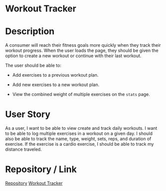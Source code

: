 # Workout Tracker



# Description 
A consumer will reach their fitness goals more quickly when they track their workout progress. When the user loads the page, they should be given the option to create a new workout or continue with their last workout.

The user should be able to:

  * Add exercises to a previous workout plan.

  * Add new exercises to a new workout plan.

  * View the combined weight of multiple exercises on the `stats` page.

# User Story 
 As a user, I want to be able to view create and track daily workouts. I want to be able to log multiple exercises in a workout on a given day. I should also be able to track the name, type, weight, sets, reps, and duration of exercise. If the exercise is a cardio exercise, I should be able to track my distance traveled.

 # Repository / Link
 [Repository](https://github.com/danielviram/workout-tracker)
 [Workout Tracker](https://afternoon-stream-47735.herokuapp.com/)

